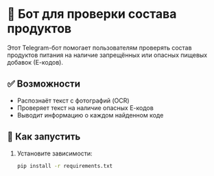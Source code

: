 ﻿# 🤖 Бот для проверки состава продуктов

Этот Telegram-бот помогает пользователям проверять состав продуктов питания на наличие запрещённых или опасных пищевых добавок (Е-кодов).

## ✅ Возможности
- Распознаёт текст с фотографий (OCR)
- Проверяет текст на наличие опасных Е-кодов
- Выводит информацию о каждом найденном коде

## 🔧 Как запустить

1. Установите зависимости:
   ```bash
   pip install -r requirements.txt